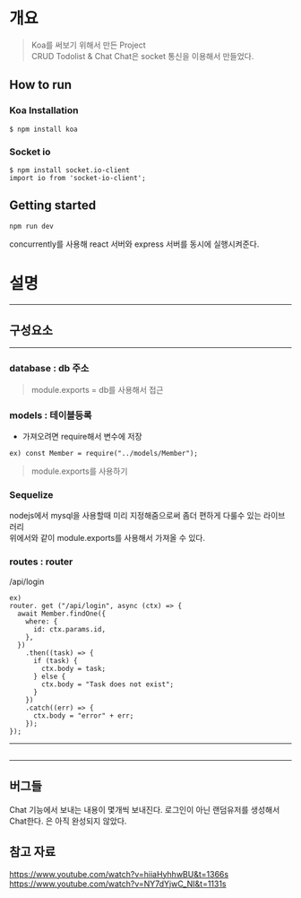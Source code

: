 <h1> 개요 </h1>  

> Koa를 써보기 위해서 만든 Project  
> CRUD Todolist & Chat 
> Chat은 socket 통신을 이용해서 만들었다.

<h2> How to run </h2>

### Koa Installation  
```
$ npm install koa
```

### Socket io
```
$ npm install socket.io-client
import io from 'socket-io-client';
```

## Getting started
```  
npm run dev
```  
concurrently를 사용해 react 서버와 express 서버를 동시에 실행시켜준다.

# 설명

-------------------------------------------------------
## 구성요소
-------------------------------------------------------


### database : db 주소
> module.exports = db를 사용해서 접근


### models : 테이블등록 
- 가져오려면 require해서 변수에 저장
> 
```
ex) const Member = require("../models/Member");
```
> module.exports를 사용하기

### Sequelize
nodejs에서 mysql을 사용할때 미리 지정해줌으로써 좀더 편하게 다룰수 있는 라이브러리  
위에서와 같이 module.exports를 사용해서 가져올 수 있다.

### routes : router
/api/login
```
ex) 
router.	get	("/api/login", async (ctx) => { 
  await Member.findOne({
    where: {
      id: ctx.params.id,
    },
  })
    .then((task) => {
      if (task) {
        ctx.body = task;
      } else {
        ctx.body = "Task does not exist";
      }
    })
    .catch((err) => {
      ctx.body = "error" + err;
    }); 
});
```

-------------------------------------------------------
## 
-------------------------------------------------------

## 버그들
Chat 기능에서 보내는 내용이 몇개씩 보내진다.
로그인이 아닌 랜덤유저를 생성해서 Chat한다.
<Login>은 아직 완성되지 않았다.

## 참고 자료
https://www.youtube.com/watch?v=hiiaHyhhwBU&t=1366s  
https://www.youtube.com/watch?v=NY7dYjwC_NI&t=1131s
